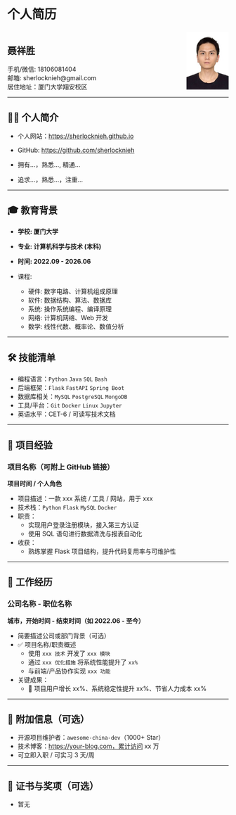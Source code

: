 # 个人简历

<div style="display: flex; align-items: center; justify-content: space-between;">
    <div>
        <h2>聂祥胜</h2>
        <div>手机/微信: 18106081404</div>
        <div>邮箱: sherlocknieh@gmail.com</div>
        <div>居住地址：厦门大学翔安校区</div>
    </div>
    <img src="avatar.jpg" alt="我的头像" width="96" height="132">
</div>


---

## 🧑‍💻 个人简介

- 个人网站：https://sherlocknieh.github.io
- GitHub: https://github.com/sherlocknieh


- 拥有...，熟悉..., 精通...
- 追求...，熟悉...，注重...

---

## 🎓 教育背景

-  **学校: 厦门大学**
-  **专业: 计算机科学与技术 (本科)**
-  **时间: 2022.09 - 2026.06**

- 课程:
  - 硬件: 数字电路、计算机组成原理
  - 软件: 数据结构、算法、数据库
  - 系统: 操作系统编程、编译原理
  - 网络: 计算机网络、Web 开发
  - 数学: 线性代数、概率论、数值分析

---


## 🛠 技能清单

- 编程语言：`Python` `Java` `SQL` `Bash`
- 后端框架：`Flask` `FastAPI` `Spring Boot`
- 数据库相关：`MySQL` `PostgreSQL` `MongoDB`
- 工具/平台：`Git` `Docker` `Linux` `Jupyter`
- 英语水平：CET-6 / 可读写技术文档

---

## 🧪 项目经验

### 项目名称（可附上 GitHub 链接）  
**项目时间 / 个人角色**

- 项目描述：一款 xxx 系统 / 工具 / 网站，用于 xxx
- 技术栈：`Python` `Flask` `MySQL` `Docker`
- 职责：
  - 实现用户登录注册模块，接入第三方认证
  - 使用 SQL 语句进行数据清洗与报表自动化
- 收获：
  - 熟练掌握 Flask 项目结构，提升代码复用率与可维护性

---

## 💼 工作经历

### 公司名称 - 职位名称  
**城市，开始时间 - 结束时间（如 2022.06 - 至今）**

- 简要描述公司或部门背景（可选）
- ✅ 项目名称/职责概述
  - 使用 `xxx 技术` 开发了 `xxx 模块`
  - 通过 `xxx 优化措施` 将系统性能提升了 `xx%`
  - 与前端/产品协作实现 `xxx 功能`
- 关键成果：
  - 🎯 项目用户增长 xx%、系统稳定性提升 xx%、节省人力成本 xx%


---

## 📎 附加信息（可选）

- 开源项目维护者：`awesome-china-dev`（1000+ Star）
- 技术博客：https://your-blog.com，累计访问 xx 万
- 可立即入职 / 可实习 3 天/周

---

## 📄 证书与奖项（可选）

- 暂无